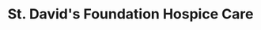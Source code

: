 ---
title: "St. David's Foundation Hospice Care"
url: /newport/st-davids-foundation-hospice-care-bettws-centre/
shop: Gebrauchtwaren
---